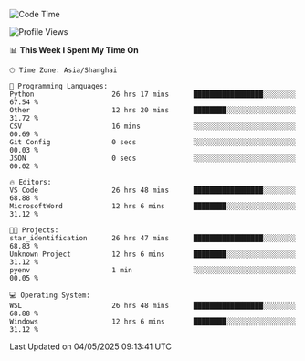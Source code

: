 <!--START_SECTION:waka-->
![Code Time](http://img.shields.io/badge/Code%20Time-2%2C758%20hrs%2042%20mins-blue)

![Profile Views](http://img.shields.io/badge/Profile%20Views-0-blue)

📊 **This Week I Spent My Time On** 

```text
🕑︎ Time Zone: Asia/Shanghai

💬 Programming Languages: 
Python                   26 hrs 17 mins      █████████████████░░░░░░░░   67.54 % 
Other                    12 hrs 20 mins      ████████░░░░░░░░░░░░░░░░░   31.72 % 
CSV                      16 mins             ░░░░░░░░░░░░░░░░░░░░░░░░░   00.69 % 
Git Config               0 secs              ░░░░░░░░░░░░░░░░░░░░░░░░░   00.03 % 
JSON                     0 secs              ░░░░░░░░░░░░░░░░░░░░░░░░░   00.02 % 

🔥 Editors: 
VS Code                  26 hrs 48 mins      █████████████████░░░░░░░░   68.88 % 
MicrosoftWord            12 hrs 6 mins       ████████░░░░░░░░░░░░░░░░░   31.12 % 

🐱‍💻 Projects: 
star_identification      26 hrs 47 mins      █████████████████░░░░░░░░   68.83 % 
Unknown Project          12 hrs 6 mins       ████████░░░░░░░░░░░░░░░░░   31.12 % 
pyenv                    1 min               ░░░░░░░░░░░░░░░░░░░░░░░░░   00.05 % 

💻 Operating System: 
WSL                      26 hrs 48 mins      █████████████████░░░░░░░░   68.88 % 
Windows                  12 hrs 6 mins       ████████░░░░░░░░░░░░░░░░░   31.12 % 
```


 Last Updated on 04/05/2025 09:13:41 UTC
<!--END_SECTION:waka-->